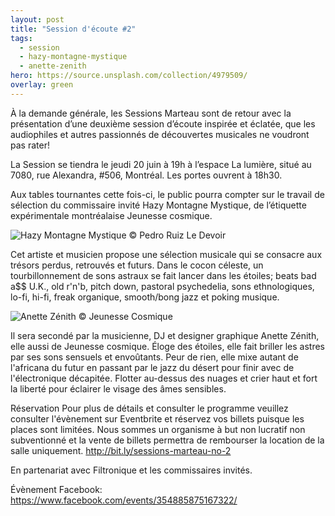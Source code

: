 ```yaml
---
layout: post
title: "Session d'écoute #2"
tags:
  - session
  - hazy-montagne-mystique
  - anette-zenith
hero: https://source.unsplash.com/collection/4979509/
overlay: green
---
```


À la demande générale, les Sessions Marteau sont de retour avec la présentation d’une deuxième session d’écoute inspirée et éclatée, que les audiophiles et autres passionnés de découvertes musicales ne voudront pas rater!

La Session se tiendra le jeudi 20 juin à 19h à l’espace La lumière, situé au 7080, rue Alexandra, #506, Montréal. Les portes ouvrent à 18h30.

Aux tables tournantes cette fois-ci, le public pourra compter sur le travail de sélection du commissaire invité Hazy Montagne Mystique, de l’étiquette expérimentale montréalaise Jeunesse cosmique.


![Hazy Montagne Mystique](https://ci3.googleusercontent.com/proxy/d2feY20U0CJgXueVNaw4pZwE_FZsIQX922M679kXNeIV3jnFrMwaygQCSbaCIJzEiA66D3ySjCNFCIqOoTs1uuDT0MmFz0vXDvOtNKkpYbiRt-eivAw_-sjgvakxV4bXdL0uD5KZPeav2SYbTN-3eO5s_E8qrGEfwBk=s0-d-e1-ft#https://gallery.mailchimp.com/698e7b941cdf206ea63f5a5b7/images/512f9e97-d05a-4b2f-99ba-31e57e72bff9.jpg)
© Pedro Ruiz Le Devoir

Cet artiste et musicien propose une sélection musicale qui se consacre aux trésors perdus, retrouvés et futurs. Dans le cocon céleste, un tourbillonnement de sons astraux se fait lancer dans les étoiles; beats bad a$$ U.K., old r'n'b, pitch down, pastoral psychedelia, sons ethnologiques, lo-fi, hi-fi, freak organique, smooth/bong jazz et poking musique.


![Anette Zénith](https://ci4.googleusercontent.com/proxy/vnH0P-rOnDOc5dZqD5y35688kXZt2JtI4mJdaJDaWL-UV0pp2Ez7e84Caa1UKZ4_-i3aRikwO1IZwM8zoV619psvqomMrsj7lsRvWZc_jdLBKe3FaBVx8bgrJYs-M9G8JM-dTlKBd21jP4QXBj5UcQjROrSRV_-6Pts=s0-d-e1-ft#https://gallery.mailchimp.com/698e7b941cdf206ea63f5a5b7/images/a23afcad-21db-47c3-a327-5d6d4b8b05a3.jpg)
© Jeunesse Cosmique

Il sera secondé par la musicienne, DJ et designer graphique Anette Zénith, elle aussi de Jeunesse cosmique. Éloge des étoiles, elle fait briller les astres par ses sons sensuels et envoûtants. Peur de rien, elle mixe autant de l'africana du futur en passant par le jazz du désert pour finir avec de l'électronique décapitée. Flotter au-dessus des nuages et crier haut et fort la liberté pour éclairer le visage des âmes sensibles.
 

Réservation
Pour plus de détails et consulter le programme veuillez consulter l'évènement sur Eventbrite et réservez vos billets puisque les places sont limitées. Nous sommes un organisme à but non lucratif non subventionné et la vente de billets permettra de rembourser la location de la salle uniquement. http://bit.ly/sessions-marteau-no-2
 

En partenariat avec Filtronique et les commissaires invités.

Évènement Facebook:
https://www.facebook.com/events/354885875167322/







